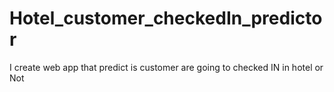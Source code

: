 # Hotel_customer_checkedIn_predictor
I create web app that predict is customer are going to checked IN in hotel or Not
